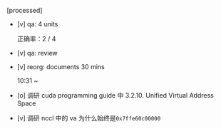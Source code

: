 [processed]

* [v] qa: 4 units

    正确率：2 / 4

* [v] qa: review

* [v] reorg: documents 30 mins

    10:31 ~ 

* [o] 调研 cuda programming guide 中 3.2.10. Unified Virtual Address Space

* [v] 调研 nccl 中的 va 为什么始终是`0x7ffe60c00000`
